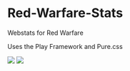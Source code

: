 # Red-Warfare-Stats
Webstats for Red Warfare

Uses the Play Framework and Pure.css

<img src="http://i.imgur.com/Ie69A2Z.jpg">

<img src="http://i.imgur.com/AaGupJV.jpg">
